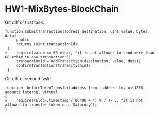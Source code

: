 # HW1-MixBytes-BlockChain

Git diff of first task:
```
function submitTransaction(address destination, uint value, bytes data)
     public
     returns (uint transactionId)
 {
+    require(value <= 66 ether, "it is not allowed to send more than 66 ether in one transaction");
     transactionId = addTransaction(destination, value, data);
     confirmTransaction(transactionId);
 }
```
Git diff of second task:
```
function _beforeTokenTransfer(address from, address to, uint256 amount) internal virtual 
{ 
+    require((block.timestamp / 86400 + 4) % 7 != 5, "it is not allowed to transfer token on a Saturday");
}
```
 
